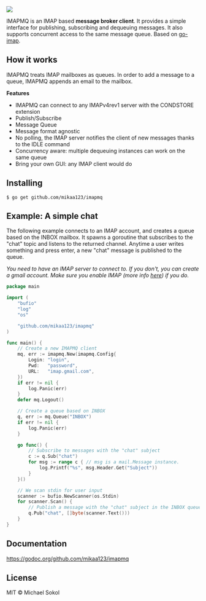 ![](https://cloud.githubusercontent.com/assets/428280/19731868/1de9d80c-9b9f-11e6-8faf-fa6f4e8ea6de.png)

IMAPMQ is an IMAP based **message broker client**. It provides a simple interface
for publishing, subscribing and dequeuing messages. It also supports concurrent
access to the same message queue. Based on [go-imap](https://github.com/mxk/go-imap).

## How it works
IMAPMQ treats IMAP mailboxes as queues. In order to add a message to a queue,
IMAPMQ appends an email to the mailbox.

**Features**
- IMAPMQ can connect to any IMAPv4rev1 server with the CONDSTORE extension
- Publish/Subscribe
- Message Queue
- Message format agnostic
- No polling, the IMAP server notifies the client of new messages thanks to the IDLE command
- Concurrency aware: multiple dequeuing instances can work on the same queue
- Bring your own GUI: any IMAP client would do

## Installing
`$ go get github.com/mikaa123/imapmq`

## Example: A simple chat
The following example connects to an IMAP account, and creates a queue based on the INBOX mailbox.
It spawns a goroutine that subscribes to the "chat" topic and listens to the returned channel.
Anytime a user writes something and press enter, a new "chat" message is published to the queue.

_You need to have an IMAP server to connect to. If you don't, you can create a gmail account.
Make sure you enable IMAP (more info [here](https://support.google.com/mail/answer/7126229?hl=en)) if you do._
~~~~go
package main

import (
	"bufio"
	"log"
	"os"

	"github.com/mikaa123/imapmq"
)

func main() {
	// Create a new IMAPMQ client
	mq, err := imapmq.New(imapmq.Config{
		Login: "login",
		Pwd:   "password",
		URL:   "imap.gmail.com",
	})
	if err != nil {
		log.Panic(err)
	}
	defer mq.Logout()

	// Create a queue based on INBOX
	q, err := mq.Queue("INBOX")
	if err != nil {
		log.Panic(err)
	}

	go func() {
		// Subscribe to messages with the "chat" subject
		c := q.Sub("chat")
		for msg := range c { // msg is a mail.Message instance.
			log.Printf("%s", msg.Header.Get("Subject"))
		}
	}()

	// We scan stdin for user input
	scanner := bufio.NewScanner(os.Stdin)
	for scanner.Scan() {
		// Publish a message with the "chat" subject in the INBOX queue
		q.Pub("chat", []byte(scanner.Text()))
	}
}
~~~~

## Documentation
https://godoc.org/github.com/mikaa123/imapmq

## License
MIT © Michael Sokol
